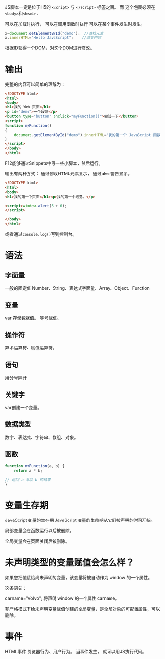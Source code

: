 JS脚本一定是位于H5的 `<script>` 与 `</script>` 标签之间。
而 这个包裹必须在`<body>`和`<head>` .

可以在加载时执行，
可以在调用函数时执行
可以在某个事件发生时发生。

```JavaScript
x=document.getElementById("demo");  //查找元素
x.innerHTML="Hello JavaScript";    //改变内容
```

根据ID获得一个DOM，对这个DOM进行修改。
# 输出
完整的内容可以简单的理解为：
```HTML
<!DOCTYPE html>
<html>
<body>
<h1>我的 Web 页面</h1>
<p id="demo">一个段落</p>
<button type="button" onclick="myFunction()">尝试一下</button>
<script>
function myFunction()
{
    document.getElementById("demo").innerHTML="我的第一个 JavaScript 函数";
}
</script>
</body>
</html>
```


F12能够通过Snippets中写一些小脚本，然后运行。

输出有两种方式：
通过修改HTML元素显示，
通过alert警告显示。

```HTML
<!DOCTYPE html>
<html>
<body>
<h1>我的第一个页面</h1><p>我的第一个段落。</p>
	
<script>window.alert(5 + 6);
</script>

</body>
</html>
```
或者通过`console.log()`写到控制台。

# 语法
## 字面量
一般的固定值
Number、String、表达式字面量、Array、Object、Function
## 变量
var 存储数据值。
等号赋值。
## 操作符
算术运算符、赋值运算符。
## 语句
用分号隔开
## 关键字
var创建一个变量。
## 数据类型
数字、表达式、字符串、数组、对象。
## 函数
```JavaScript
function myFunction(a, b) {
   	return a * b;         
                     
// 返回 a 乘以 b 的结果
}
```
# 变量生存期
JavaScript 变量的生存期
JavaScript 变量的生命期从它们被声明的时间开始。

局部变量会在函数运行以后被删除。

全局变量会在页面关闭后被删除。

# 未声明类型的变量赋值会怎么样？

如果您把值赋给尚未声明的变量，该变量将被自动作为 window 的一个属性。

这条语句：

carname="Volvo";
将声明 window 的一个属性 carname。

非严格模式下给未声明变量赋值创建的全局变量，是全局对象的可配置属性，可以删除。

# 事件
HTML事件 浏览器行为、用户行为。
当事件发生， 就可以用JS执行代码。
```JavaScript
```
